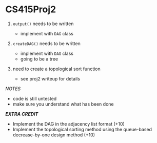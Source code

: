 # CS415Proj2

1. ```output()``` needs to be written
    - implement with ```DAG``` class
    
2. ```createDAG()``` needs to be written
    - implement with ```DAG``` class
    - going to be a tree
    
3. need to create a topological sort function
    - see proj2 writeup for details
    
_NOTES_
- code is still untested
- make sure you understand what has been done
    
_**EXTRA CREDIT**_
- Implement the DAG in the adjacency list format (+10)
- Implement the topological sorting method using the queue-based decrease-by-one design method (+10)